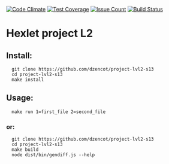 [![Code
Climate](https://codeclimate.com/github/dzencot/project-lvl2-s13-1/badges/gpa.svg)](https://codeclimate.com/github/dzencot/project-lvl2-s13-1)
[![Test
Coverage](https://codeclimate.com/github/dzencot/project-lvl2-s13/badges/coverage.svg)](https://codeclimate.com/github/dzencot/project-lvl2-s13)
[![Issue
Count](https://codeclimate.com/github/dzencot/project-lvl2-s13/badges/issue_count.svg)](https://codeclimate.com/github/dzencot/project-lvl2-s13)
[![Build
Status](https://travis-ci.org/dzencot/project-lvl2-s13.svg)](https://travis-ci.org/dzencot/project-lvl2-s13)
# Hexlet project L2

## Install: ##
```
  git clone https://github.com/dzencot/project-lvl2-s13
  cd project-lvl2-s13
  make install
```

## Usage: ##
```
  make run 1=first_file 2=second_file
```
### or: ##
```
  git clone https://github.com/dzencot/project-lvl2-s13
  cd project-lvl2-s13
  make build
  node dist/bin/gendiff.js --help
```
